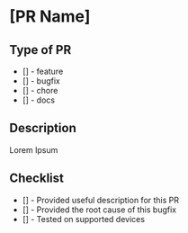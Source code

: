 # [PR Name]

## Type of PR

<!--(please remove unused ones)-->

- [] - feature
- [] - bugfix
- [] - chore
- [] - docs

## Description
<!-- Please provide an useful description for your PR, and, if possible, some screenshots-->

Lorem Ipsum

<!-- If your PR is a bugfix, please provide the root cause -->

## Checklist
<!-- Removed unused ones -->
- [] - Provided useful description for this PR
- [] - Provided the root cause of this bugfix
- [] - Tested on supported devices
